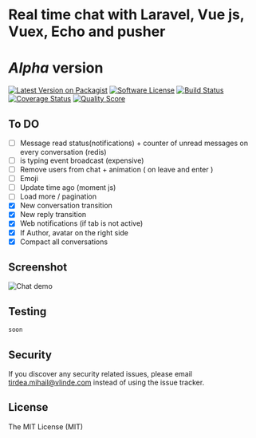# Real time chat with Laravel, Vue js, Vuex, Echo and pusher 
# *Alpha* version

[![Latest Version on Packagist][ico-version]][link-packagist]
[![Software License][ico-license]](LICENSE.md)
[![Build Status][ico-travis]][link-travis]
[![Coverage Status][ico-scrutinizer]][link-scrutinizer]
[![Quality Score][ico-code-quality]][link-code-quality]



## To DO

- [ ] Message read status(notifications) + counter of unread messages on every conversation (redis)
- [ ] is typing event broadcast (expensive)
- [ ] Remove users from chat + animation ( on leave and enter )
- [ ] Emoji
- [ ] Update time ago (moment js)
- [ ] Load more / pagination
- [x] New conversation transition
- [x] New reply transition
- [x] Web notifications (if tab is not active)
- [x] If Author, avatar on the right side
- [x] Compact all conversations

## Screenshot
![Chat demo](https://i.imgur.com/6CUoUqy.png)


## Testing

``` bash
soon
```



## Security

If you discover any security related issues, please email tirdea.mihail@vlinde.com instead of using the issue tracker.


## License

The MIT License (MIT)


[ico-version]: https://img.shields.io/packagist/v/:vendor/:package_name.svg?style=flat-square
[ico-license]: https://img.shields.io/badge/license-MIT-brightgreen.svg?style=flat-square
[ico-travis]: https://img.shields.io/travis/:vendor/:package_name/master.svg?style=flat-square
[ico-scrutinizer]: https://img.shields.io/scrutinizer/coverage/g/:vendor/:package_name.svg?style=flat-square
[ico-code-quality]: https://img.shields.io/scrutinizer/g/:vendor/:package_name.svg?style=flat-square
[ico-downloads]: https://img.shields.io/packagist/dt/:vendor/:package_name.svg?style=flat-square

[link-packagist]: https://packagist.org/packages/:vendor/:package_name
[link-travis]: https://travis-ci.org/:vendor/:package_name
[link-scrutinizer]: https://scrutinizer-ci.com/g/:vendor/:package_name/code-structure
[link-code-quality]: https://scrutinizer-ci.com/g/:vendor/:package_name
[link-downloads]: https://packagist.org/packages/:vendor/:package_name
[link-author]: https://github.com/:author_username
[link-contributors]: ../../contributors

